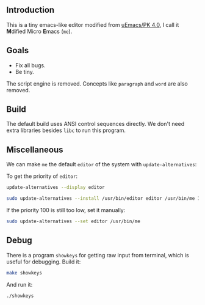 ## Introduction

This is a tiny emacs-like editor modified from [uEmacs/PK 4.0][uemacs/pk],
I call it **M**dified Micro **E**macs (`me`).


## Goals

- Fix all bugs.
- Be tiny.

The script engine is removed.  Concepts like `paragraph` and `word` are also
removed.


## Build

The default build uses ANSI control sequences directly.  We don't need extra
libraries besides `libc` to run this program.


## Miscellaneous

We can make `me` the default `editor` of the system with `update-alternatives`:

To get the priority of `editor`:
```sh
update-alternatives --display editor
```

```sh
sudo update-alternatives --install /usr/bin/editor editor /usr/bin/me 100
```

If the priority 100 is still too low, set it manually:
```sh
sudo update-alternatives --set editor /usr/bin/me
```


## Debug

There is a program `showkeys` for getting raw input from terminal,
which is useful for debugging.  Build it:

```sh
make showkeys
```

And run it:
```sh
./showkeys
```

[uemacs/pk]: https://github.com/torvalds/uemacs
